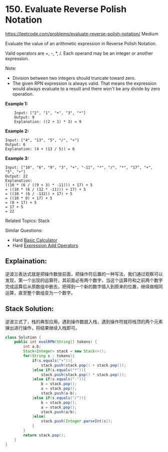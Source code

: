# 150. Evaluate Reverse Polish Notation
<https://leetcode.com/problems/evaluate-reverse-polish-notation/>
Medium

Evaluate the value of an arithmetic expression in Reverse Polish Notation.

Valid operators are +, -, *, /. Each operand may be an integer or another expression.

Note:

* Division between two integers should truncate toward zero.
* The given RPN expression is always valid. That means the expression would always evaluate to a result and there won't be any divide by zero operation.

**Example 1:**

        Input: ["2", "1", "+", "3", "*"]
        Output: 9
        Explanation: ((2 + 1) * 3) = 9

**Example 2:**

    Input: ["4", "13", "5", "/", "+"]
    Output: 6
    Explanation: (4 + (13 / 5)) = 6

**Example 3:**

    Input: ["10", "6", "9", "3", "+", "-11", "*", "/", "*", "17", "+", "5", "+"]
    Output: 22
    Explanation: 
    ((10 * (6 / ((9 + 3) * -11))) + 17) + 5
    = ((10 * (6 / (12 * -11))) + 17) + 5
    = ((10 * (6 / -132)) + 17) + 5
    = ((10 * 0) + 17) + 5
    = (0 + 17) + 5
    = 17 + 5
    = 22

Related Topics: Stack

Similar Questions: 
* Hard [Basic Calculator](https://leetcode.com/problems/basic-calculator/)
* Hard [Expression Add Operators](https://leetcode.com/problems/expression-add-operators/)

## Explaination: 
逆波兰表达式就是把操作数放前面，把操作符后置的一种写法，我们通过观察可以发现，第一个出现的运算符，其前面必有两个数字，当这个运算符和之前两个数字完成运算后从原数组中删去，把得到一个新的数字插入到原来的位置，继续做相同运算，直至整个数组变为一个数字。

## Stack Solution: 
逆波兰式了，栈的典型应用。遇到操作数就入栈，遇到操作符就将栈顶的两个元素弹出进行操作，将结果继续入栈即可。


```java
class Solution {
    public int evalRPN(String[] tokens) {
        int a,b;
        Stack<Integer> stack = new Stack<>();
        for(String s : tokens){
            if(s.equals("+")){
                stack.push(stack.pop() + stack.pop());
            }else if(s.equals("*")){
                stack.push(stack.pop() * stack.pop());
            }else if(s.equals("-")){
                b = stack.pop();
                a = stack.pop();
                stack.push(a-b);
            }else if(s.equals("/")){
                b = stack.pop();
                a = stack.pop();
                stack.push(a/b);
            }else{
                stack.push(Integer.parseInt(s));
            }
        }
        return stack.pop();
    }
}
```